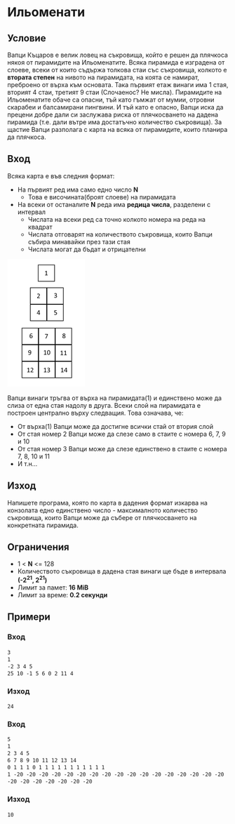 # Ильоменати

## Условие
Вапци Къцаров е велик ловец на съкровища, който е решен да плячкоса някоя от пирамидите на Ильоменатите.
Всяка пирамида е изградена от слоеве, всеки от които съдържа толкова стаи със съкровища, колкото е **втората
степен** на нивото на пирамидата, на коята се намират, преброено от върха към основата. Така първият етаж
винаги има 1 стая, вторият 4 стаи, третият 9 стаи (Слочаенос? Не мисла).
Пирамидите на Ильоменатите обаче са опасни, тъй като гъмжат от мумии, отровни скарабеи и балсамирани пингвини.
И тъй като е опасно, Вапци иска да прецени добре дали си заслужава риска от плячкосването на дадена пирамида
(т.е. дали вътре има достатъчно количество съкровища). За щастие Вапци разполага с карта на всяка от пирамидите,
които планира да плячкоса. 

## Вход
Всяка карта е във следния формат:
 - На първият ред има само едно число **N**
   - Това е височината(броят слоеве) на пирамидата
 - На всеки от останалите **N** реда има **редица числа**, разделени с интервал
   - Числата на всеки ред са точно колкото номера на реда на квадрат
   - Числата отговарят на количеството съкровища, които Вапци събира минавайки през тази стая
   - Числата могат да бъдат и отрицателни

![pyramid schema](imgs/pyramid.png)

Вапци винаги тръгва от върха на пирамидата(1) и единствено може да слиза от една стая надолу в друга.
Всеки слой на пирамидата е построен централно върху следващия. Това означава, че:
  - От върха(1) Вапци може да достигне всички стай от втория слой
  - От стая номер 2 Вапци може да слезе само в стаите с номера 6, 7, 9 и 10
  - От стая номер 3 Вапци може да слезе единствено в стаите с номера 7, 8, 10 и 11
  - И т.н...

## Изход
Напишете програма, която по карта в дадения формат изкарва на конзолата едно единствено число - максималното количество съкровища,
които Вапци може да събере от плячкосването на конкретната пирамида.

## Ограничения
- 1 < **N** <= 128
- Количеството съкровища в дадена стая винаги ще бъде в интервала **(-2<sup>21</sup>, 2<sup>21</sup>)**
- Лимит за памет: **16 MiB**
- Лимит за време: **0.2 секунди**

## Примери

### Вход
```
3
1
-2 3 4 5
25 10 -1 5 6 0 2 11 4
```

### Изход
```
24
```

### Вход
```
5
1
2 3 4 5
6 7 8 9 10 11 12 13 14
0 1 1 1 0 1 1 1 1 1 1 1 1 1 1 1
1 -20 -20 -20 -20 -20 -20 -20 -20 -20 -20 -20 -20 -20 -20 -20 -20 -20 -20 -20 -20 -20 -20 -20 -20
```

### Изход
```
10
```
